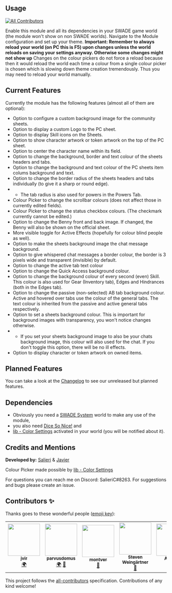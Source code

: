 ## Usage
<!-- ALL-CONTRIBUTORS-BADGE:START - Do not remove or modify this section -->
[![All Contributors](https://img.shields.io/badge/all_contributors-5-orange.svg?style=flat-square)](#contributors-)
<!-- ALL-CONTRIBUTORS-BADGE:END -->
Enable this module and all its dependencies in your SWADE game world (the module won't show on non SWADE worlds). Navigate to the Module configuration and set up your theme. **Important: Remember to always reload your world (on PC this is F5) upon changes unless the world reloads on saving your settings anyway. Otherwise some changes might not show up** Changes on the colour pickers do not force a reload because then it would reload the world each time a colour from a single colour picker is chosen which is slowing down theme creation tremendously. Thus you may need to reload your world manually.

## Current Features
Currently the module has the following features (almost all of them are optional):
- Option to configure a custom background image for the community sheets.
- Option to display a custom Logo to the PC sheet.
- Option to display Skill icons on the Sheets.
- Option to show character artwork or token artwork on the top of the PC sheet.
- Option to center the character name within its field.
- Option to change the background, border and text colour of the sheets headers and tabs.
- Option to change the background and text colour of the PC sheets item colums background and text.
- Option to change the border radius of the sheets headers and tabs individually (to give it a sharp or round edge).
- - The tab radius is also used for powers in the Powers Tab.
- Colour Picker to change the scrollbar colours (does not affect those in currently edited fields).
- Colour Picker to change the status checkbox colours. (The checkmark currently cannot be edited.)
- Option to change the Benny front and back image. If changed, the Benny will also be shown on the official sheet.
- More visible toggle for Active Effects (hopefully for colour blind people as well).
- Option to make the sheets background image the chat message background.
- Option to give whispered chat messages a border colour, the border is 3 pixels wide and transparent (invisible) by default.
- Option to change the active tab text colour
- Option to change the Quick Access background colour.
- Option to change the background colour of every second (even) Skill. This colour is also used for Gear (Inventory tab), Edges and Hindrances (both in the Edges tab).
- Option to change the passive (non-selected) AB tab background colour. Active and hovered over tabs use the colour of the general tabs. The text colour is inherited from the passive and active general tabs respectively.
- Option to set a sheets background colour. This is important for background images with transparency, you won't notice changes otherwise.
- - If you set your sheets background image to also be your chats background image, this colour will also used for the chat. If you don't toggle this option, there will be no ill effects.
- Option to display character or token artwork on owned items.

## Planned Features
You can take a look at the [Changelog](https://github.com/SalieriC/SWADE-Spices-Flavours/blob/main/CHANGELOG.md) to see our unreleased but planned features.

## Dependencies
- Obviously you need a [SWADE System](https://foundryvtt.com/packages/swade/) world to make any use of the module,
- you also need [Dice So Nice!](https://foundryvtt.com/packages/dice-so-nice/) and
- [lib - Color Settings](https://foundryvtt.com/packages/colorsettings/) activated in your world (you will be notified about it).

## Credits and Mentions
**Developed by:** [Salieri](https://github.com/SalieriC) & [Javier](https://github.com/javierriveracastro)

Colour Picker made possible by [lib - Color Settings](https://foundryvtt.com/packages/colorsettings/)

For questions you can reach me on Discord: SalieriC#8263. 
For suggestions and bugs please create an issue.

## Contributors ✨

Thanks goes to these wonderful people ([emoji key](https://allcontributors.org/docs/en/emoji-key)):

<!-- ALL-CONTRIBUTORS-LIST:START - Do not remove or modify this section -->
<!-- prettier-ignore-start -->
<!-- markdownlint-disable -->
<table>
  <tr>
    <td align="center"><a href="https://github.com/jvir"><img src="https://avatars.githubusercontent.com/u/5990316?v=4?s=100" width="100px;" alt=""/><br /><sub><b>jvir</b></sub></a><br /><a href="#translation-jvir" title="Translation">🌍</a></td>
    <td align="center"><a href="https://github.com/parvusdomus"><img src="https://avatars.githubusercontent.com/u/71666845?v=4?s=100" width="100px;" alt=""/><br /><sub><b>parvusdomus</b></sub></a><br /><a href="#translation-parvusdomus" title="Translation">🌍</a> <a href="https://github.com/SalieriC/SWADE-Spices-Flavours/issues?q=author%3Aparvusdomus" title="Bug reports">🐛</a></td>
    <td align="center"><a href="https://github.com/montver"><img src="https://avatars.githubusercontent.com/u/72754407?v=4?s=100" width="100px;" alt=""/><br /><sub><b>montver</b></sub></a><br /><a href="#ideas-montver" title="Ideas, Planning, & Feedback">🤔</a></td>
    <td align="center"><a href="http://ko-fi.com/examinator"><img src="https://avatars.githubusercontent.com/u/2758908?v=4?s=100" width="100px;" alt=""/><br /><sub><b>Steven Weingärtner</b></sub></a><br /><a href="#ideas-eXaminator" title="Ideas, Planning, & Feedback">🤔</a></td>
    <td align="center"><a href="https://github.com/Alis-72"><img src="https://avatars.githubusercontent.com/u/75221971?v=4?s=100" width="100px;" alt=""/><br /><sub><b>Alis-72</b></sub></a><br /><a href="#a11y-Alis-72" title="Accessibility">️️️️♿️</a> <a href="#ideas-Alis-72" title="Ideas, Planning, & Feedback">🤔</a></td>
  </tr>
</table>

<!-- markdownlint-restore -->
<!-- prettier-ignore-end -->

<!-- ALL-CONTRIBUTORS-LIST:END -->

This project follows the [all-contributors](https://github.com/all-contributors/all-contributors) specification. Contributions of any kind welcome!
